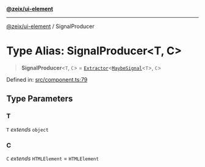 [**@zeix/ui-element**](../README.md)

***

[@zeix/ui-element](../globals.md) / SignalProducer

# Type Alias: SignalProducer\<T, C\>

> **SignalProducer**\<`T`, `C`\> = [`Extractor`](Extractor.md)\<[`MaybeSignal`](MaybeSignal.md)\<`T`\>, `C`\>

Defined in: [src/component.ts:79](https://github.com/zeixcom/ui-element/blob/116b3ce1e8d574ad7f9a1b5bbb952ce797a0b15a/src/component.ts#L79)

## Type Parameters

### T

`T` *extends* `object`

### C

`C` *extends* `HTMLElement` = `HTMLElement`

